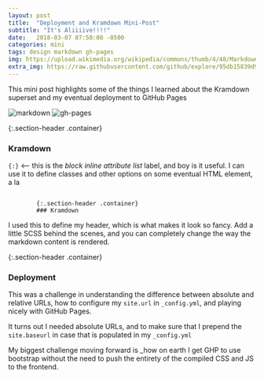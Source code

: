 ```yaml
---
layout: post
title:  "Deployment and Kramdown Mini-Post"
subtitle: "It's Aliiiive!!!!"
date:   2018-03-07 07:50:00 -0500
categories: mini
tags: design markdown gh-pages
img: https://upload.wikimedia.org/wikipedia/commons/thumb/4/48/Markdown-mark.svg/2000px-Markdown-mark.svg.png
extra_img: https://raw.githubusercontent.com/github/explore/95db15839d9d404742e1dc3aebc83bc8ea42eb24/collections/github-pages-examples/github-pages-examples.png
---
```


This mini post highlights some of the things I learned about the Kramdown superset and my eventual deployment to GitHub Pages

<span class="page-img container">![markdown]({{page.img}}) ![gh-pages]({{page.extra_img}})</span>

{:.section-header .container}
### Kramdown

`{:}` <-- this is the _block inline attribute list_ label, and boy is it useful. I can use it to define classes and other options on some eventual HTML element, a la
<pre><code>
&#9;{:.section-header .container}
&#9;### Kramdown
</code></pre>
I used this to define my header, which is what makes it look so fancy. Add a little SCSS behind the scenes, and you can completely change the way the markdown content is rendered. 


{:.section-header .container}
### Deployment

This was a challenge in understanding the difference between absolute and relative URLs, how to configure my `site.url` in `_config.yml`, and playing nicely with GitHub Pages. 

It turns out I needed absolute URLs, and to make sure that I prepend the `site.baseurl` in case that is populated in my `_config.yml`

My biggest challenge moving forward is _how on earth I get GHP to use bootstrap without the need to push the entirety of the compiled CSS and JS to the frontend. 
